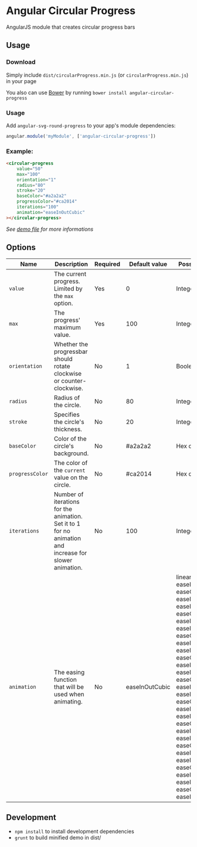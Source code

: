 # Angular Circular Progress

AngularJS module that creates circular progress bars

## Usage

### Download

Simply include `dist/circularProgress.min.js` (or `circularProgress.min.js`) in your page

You also can use [Bower](http://www.bower.io) by running `bower install angular-circular-progress`

### Usage

Add `angular-svg-round-progress` to your app's module dependencies:

```javascript
angular.module('myModule', ['angular-circular-progress'])
```
### Example:

```html
<circular-progress
    value="50"
    max="100"
    orientation="1"
    radius="80"
    stroke="20"
    baseColor="#a2a2a2"
    progressColor="#ca2014"
    iterations="100"
    animation="easeInOutCubic"
></circular-progress>
```

*See [demo file](https://github.com/TouPye/angular-circular-progress/blob/master/demo/index.html) for more informations*

## Options

| Name            | Description                                                                                               | Required  | Default value     | Possible values   |
| ---             | ---                                                                                                       | ---       | ---               | ---               |
| `value`         | The current progress. Limited by the `max` option.                                                        | Yes       | 0                 | Integer           |
| `max`           | The progress' maximum value.                                                                              | Yes       | 100               | Integer           |
| `orientation`   | Whether the progressbar should rotate clockwise or counter-clockwise.                                     | No        | 1                 | Boolean           |
| `radius`        | Radius of the circle.                                                                                     | No        | 80                | Integer           |
| `stroke`        | Specifies the circle's thickness.                                                                         | No        | 20                | Integer           |
| `baseColor`     | Color of the circle's background.                                                                         | No        | #a2a2a2           | Hex color         |
| `progressColor` | The color of the `current` value on the circle.                                                           | No        | #ca2014           | Hex color         |
| `iterations`    | Number of iterations for the animation. Set it to 1 for no animation and increase for slower animation.   | No        | 100               | Integer           |
| `animation`     | The easing function that will be used when animating.                                                     | No        | easeInOutCubic    | linearEase <br> easeInQuad <br> easeOutQuad <br> easeInOutQuad <br> easeInCubic <br> easeOutCubic <br> easeInOutCubic <br> easeInQuart <br> easeOutQuart <br> easeInOutQuart <br> easeInQuint <br> easeOutQuint <br> easeInOutQuint <br> easeInSine <br> easeOutSine <br> easeInOutSine <br> easeInExpo <br> easeOutExpo <br> easeInOutExpo <br> easeInCirc <br> easeOutCirc <br> easeInOutCirc <br> easeInElastic <br> easeOutElastic <br> easeInOutElastic <br> easeInBack <br> easeOutBack <br> easeInOutBack <br> easeInBounce <br> easeOutBounce <br> easeInOutBounce <br> |


## Development

*  `npm install` to install development dependencies
*  `grunt` to build minified demo in dist/
